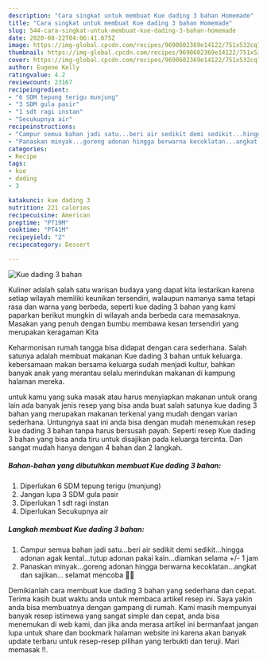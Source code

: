```yaml
---
description: "Cara singkat untuk membuat Kue dading 3 bahan Homemade"
title: "Cara singkat untuk membuat Kue dading 3 bahan Homemade"
slug: 544-cara-singkat-untuk-membuat-kue-dading-3-bahan-homemade
date: 2020-08-22T04:06:41.675Z
image: https://img-global.cpcdn.com/recipes/9690602369e14122/751x532cq70/kue-dading-3-bahan-foto-resep-utama.jpg
thumbnail: https://img-global.cpcdn.com/recipes/9690602369e14122/751x532cq70/kue-dading-3-bahan-foto-resep-utama.jpg
cover: https://img-global.cpcdn.com/recipes/9690602369e14122/751x532cq70/kue-dading-3-bahan-foto-resep-utama.jpg
author: Eugene Kelly
ratingvalue: 4.2
reviewcount: 23167
recipeingredient:
- "6 SDM tepung terigu munjung"
- "3 SDM gula pasir"
- "1 sdt ragi instan"
- "Secukupnya air"
recipeinstructions:
- "Campur semua bahan jadi satu...beri air sedikit demi sedikit...hingga adonan agak kental...tutup adonan pakai kain...diamkan selama +/- 1 jam"
- "Panaskan minyak...goreng adonan hingga berwarna kecoklatan...angkat dan sajikan... selamat mencoba 🤗💐"
categories:
- Recipe
tags:
- kue
- dading
- 3

katakunci: kue dading 3 
nutrition: 221 calories
recipecuisine: American
preptime: "PT19M"
cooktime: "PT41M"
recipeyield: "2"
recipecategory: Dessert

---
```



![Kue dading 3 bahan](https://img-global.cpcdn.com/recipes/9690602369e14122/751x532cq70/kue-dading-3-bahan-foto-resep-utama.jpg)

Kuliner adalah salah satu warisan budaya yang dapat kita lestarikan karena setiap wilayah memiliki keunikan tersendiri, walaupun namanya sama tetapi rasa dan warna yang berbeda, seperti kue dading 3 bahan yang kami paparkan berikut mungkin di wilayah anda berbeda cara memasaknya. Masakan yang penuh dengan bumbu membawa kesan tersendiri yang merupakan keragaman Kita



Keharmonisan rumah tangga bisa didapat dengan cara sederhana. Salah satunya adalah membuat makanan Kue dading 3 bahan untuk keluarga. kebersamaan makan bersama keluarga sudah menjadi kultur, bahkan banyak anak yang merantau selalu merindukan makanan di kampung halaman mereka.

untuk kamu yang suka masak atau harus menyiapkan makanan untuk orang lain ada banyak jenis resep yang bisa anda buat salah satunya kue dading 3 bahan yang merupakan makanan terkenal yang mudah dengan varian sederhana. Untungnya saat ini anda bisa dengan mudah menemukan resep kue dading 3 bahan tanpa harus bersusah payah.
Seperti resep Kue dading 3 bahan yang bisa anda tiru untuk disajikan pada keluarga tercinta. Dan sangat mudah hanya dengan 4 bahan dan 2 langkah.


<!--inarticleads1-->

##### Bahan-bahan yang dibutuhkan membuat Kue dading 3 bahan:

1. Diperlukan 6 SDM tepung terigu (munjung)
1. Jangan lupa 3 SDM gula pasir
1. Diperlukan 1 sdt ragi instan
1. Diperlukan Secukupnya air




<!--inarticleads2-->

##### Langkah membuat  Kue dading 3 bahan:

1. Campur semua bahan jadi satu...beri air sedikit demi sedikit...hingga adonan agak kental...tutup adonan pakai kain...diamkan selama +/- 1 jam
1. Panaskan minyak...goreng adonan hingga berwarna kecoklatan...angkat dan sajikan... selamat mencoba 🤗💐




Demikianlah cara membuat kue dading 3 bahan yang sederhana dan cepat. Terima kasih buat waktu anda untuk membaca artikel resep ini. Saya yakin anda bisa membuatnya dengan gampang di rumah. Kami masih mempunyai banyak resep istimewa yang sangat simple dan cepat, anda bisa menemukan di web kami, dan jika anda merasa artikel ini bermanfaat jangan lupa untuk share dan bookmark halaman website ini karena akan banyak update terbaru untuk resep-resep pilihan yang terbukti dan teruji. Mari memasak !!. 
